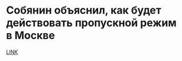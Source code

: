 # Собянин объяснил, как будет действовать пропускной режим в Москве



[LINK](https://varlamov.ru/3856980.html)